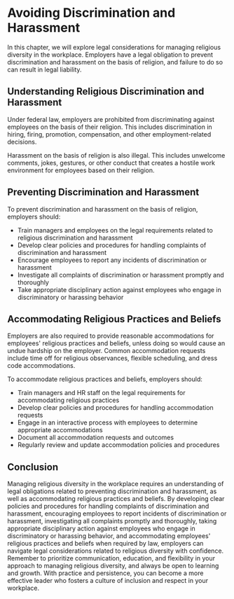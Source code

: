 # Avoiding Discrimination and Harassment

In this chapter, we will explore legal considerations for managing religious diversity in the workplace. Employers have a legal obligation to prevent discrimination and harassment on the basis of religion, and failure to do so can result in legal liability.

Understanding Religious Discrimination and Harassment
-----------------------------------------------------

Under federal law, employers are prohibited from discriminating against employees on the basis of their religion. This includes discrimination in hiring, firing, promotion, compensation, and other employment-related decisions.

Harassment on the basis of religion is also illegal. This includes unwelcome comments, jokes, gestures, or other conduct that creates a hostile work environment for employees based on their religion.

Preventing Discrimination and Harassment
----------------------------------------

To prevent discrimination and harassment on the basis of religion, employers should:

* Train managers and employees on the legal requirements related to religious discrimination and harassment
* Develop clear policies and procedures for handling complaints of discrimination and harassment
* Encourage employees to report any incidents of discrimination or harassment
* Investigate all complaints of discrimination or harassment promptly and thoroughly
* Take appropriate disciplinary action against employees who engage in discriminatory or harassing behavior

Accommodating Religious Practices and Beliefs
---------------------------------------------

Employers are also required to provide reasonable accommodations for employees' religious practices and beliefs, unless doing so would cause an undue hardship on the employer. Common accommodation requests include time off for religious observances, flexible scheduling, and dress code accommodations.

To accommodate religious practices and beliefs, employers should:

* Train managers and HR staff on the legal requirements for accommodating religious practices
* Develop clear policies and procedures for handling accommodation requests
* Engage in an interactive process with employees to determine appropriate accommodations
* Document all accommodation requests and outcomes
* Regularly review and update accommodation policies and procedures

Conclusion
----------

Managing religious diversity in the workplace requires an understanding of legal obligations related to preventing discrimination and harassment, as well as accommodating religious practices and beliefs. By developing clear policies and procedures for handling complaints of discrimination and harassment, encouraging employees to report incidents of discrimination or harassment, investigating all complaints promptly and thoroughly, taking appropriate disciplinary action against employees who engage in discriminatory or harassing behavior, and accommodating employees' religious practices and beliefs when required by law, employers can navigate legal considerations related to religious diversity with confidence. Remember to prioritize communication, education, and flexibility in your approach to managing religious diversity, and always be open to learning and growth. With practice and persistence, you can become a more effective leader who fosters a culture of inclusion and respect in your workplace.
